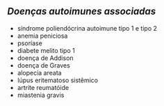 ## ***Doenças autoimunes associadas***


- síndrome poliendócrina autoimune tipo 1 e tipo 2  
- anemia peniciosa  
- psoríase  
- diabete melito tipo 1  
- doença de Addison  
- doença de Graves  
- alopecia areata  
- lúpus eritematoso sistêmico  
- artrite reumatóide  
- miastenia gravis

